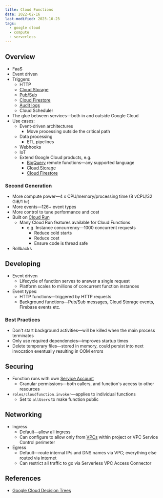 ```yaml
---
title: Cloud Functions
date: 2022-02-16
last-modified: 2023-10-23
tags:
  - google cloud
  - compute
  - serverless
---
```


## Overview

- FaaS
- Event driven
- Triggers:
	- HTTP
	- [Cloud Storage](notes/Cloud%20Storage.md)
	- [Pub/Sub](notes/Pub%20Sub.md)
	- [Cloud Firestore](notes/Cloud%20Firestore.md)
	- [Audit logs](notes/Cloud%20Logging.md)
	- Cloud Scheduler
- The glue between services—both in and outside Google Cloud
- Use cases:
	- Event-driven architectures
		- Move processing outside the critical path
	- Data processing
		- ETL pipelines
	- Webhooks
	- IoT
	- Extend Google Cloud products, e.g.
		- [BigQuery](notes/BigQuery.md) remote functions—any supported language
		- [Cloud Storage](notes/Cloud%20Storage.md)
		- [Cloud Firestore](notes/Cloud%20Firestore.md)

### Second Generation

- More compute power—4 x CPU/memory/processing time (8 vCPU/32 GiB/1 hr)
- More events—126+ event types
- More control to tune performance and cost
- Built on [Cloud Run](notes/Cloud%20Run.md)
	- Many Cloud Run features available for Cloud Functions
		- e.g. Instance concurrency—1000 concurrent requests
			- Reduce cold starts
			- Reduce cost
			- Ensure code is thread safe
- Rollbacks

## Developing

- Event driven
	- Lifecycle of function serves to answer a single request
	- Platform scales to millions of concurrent function instances
- Event types:
	- HTTP functions—triggered by HTTP requests
	- Background functions—Pub/Sub messages, Cloud Storage events, Firebase events etc.

### Best Practices

- Don't start background activities—will be killed when the main process terminates
- Only use required dependencies—improves startup times
- Delete temporary files—stored in memory, could persist into next invocation eventually resulting in OOM errors

## Securing

- Function runs with own [Service Account](notes/Cloud%20IAM.md)
	- Granular permissions—both callers, and function's access to other resources
- `roles/cloudfunction.invoker`—applies to individual functions
	- Set to `allUsers` to make function public

## Networking

- Ingress
	- Default—allow all ingress
	- Can configure to allow only from [VPCs](notes/Google%20Cloud%20VPCs.md) within project or VPC Service Control perimeter
- Egress
	- Default—route internal IPs and DNS names via VPC; everything else routed via internet
	- Can restrict all traffic to go via Serverless VPC Access Connector

## References

- [Google Cloud Decision Trees](notes/moc/Google%20Cloud%20Decision%20Trees.md)
